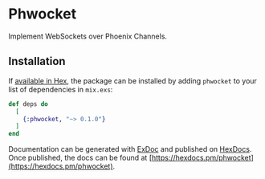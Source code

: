 # Phwocket

Implement WebSockets over Phoenix Channels.

## Installation

If [available in Hex](https://hex.pm/docs/publish), the package can be installed
by adding `phwocket` to your list of dependencies in `mix.exs`:

```elixir
def deps do
  [
    {:phwocket, "~> 0.1.0"}
  ]
end
```

Documentation can be generated with [ExDoc](https://github.com/elixir-lang/ex_doc)
and published on [HexDocs](https://hexdocs.pm). Once published, the docs can
be found at [https://hexdocs.pm/phwocket](https://hexdocs.pm/phwocket).

